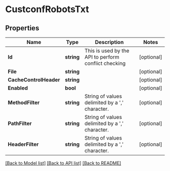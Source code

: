 # CustconfRobotsTxt

## Properties

Name | Type | Description | Notes
------------ | ------------- | ------------- | -------------
**Id** | **string** | This is used by the API to perform conflict checking | [optional] 
**File** | **string** |  | [optional] 
**CacheControlHeader** | **string** |  | [optional] 
**Enabled** | **bool** |  | [optional] 
**MethodFilter** | **string** | String of values delimited by a &#39;,&#39; character. | [optional] 
**PathFilter** | **string** | String of values delimited by a &#39;,&#39; character. | [optional] 
**HeaderFilter** | **string** | String of values delimited by a &#39;,&#39; character. | [optional] 

[[Back to Model list]](../README.md#documentation-for-models) [[Back to API list]](../README.md#documentation-for-api-endpoints) [[Back to README]](../README.md)


